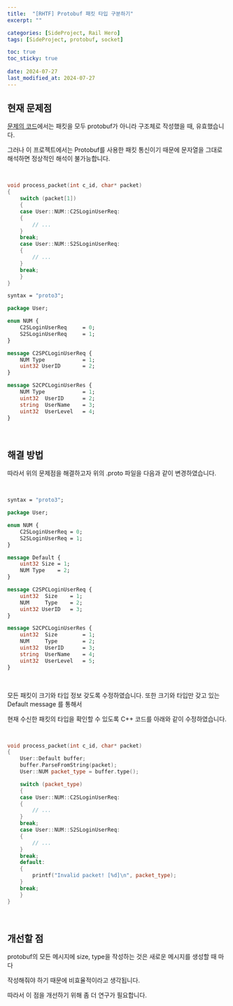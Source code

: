 ```yaml
---
title:  "[RHTF] Protobuf 패킷 타입 구분하기"
excerpt: ""

categories: [SideProject, Rail Hero]
tags: [SideProject, protobuf, socket]

toc: true
toc_sticky: true
 
date: 2024-07-27
last_modified_at: 2024-07-27
---
```


## 현재 문제점

[문제의 코드](https://github.com/Mgcllee/RHTF/blob/e0c7f2f64956a9e6e1287bb2668f2395d3c7f062/RHTF_Server/RHTFStageServer/worker.cpp#L126)에서는 패킷을 모두 protobuf가 아니라 구조체로 작성했을 때, 유효했습니다.  

그러나 이 프로젝트에서는 Protobuf를 사용한 패킷 통신이기 때문에 문자열을 그대로 해석하면 정상적인 해석이 불가능합니다.  

<br/>

```c++
void process_packet(int c_id, char* packet)
{
    switch (packet[1])
    {
    case User::NUM::C2SLoginUserReq:
    {
        // ...
    }
    break;
    case User::NUM::S2SLoginUserReq:
    {
        // ...
    }
    break;
    }
}
```

```proto
syntax = "proto3";

package User;

enum NUM {
	C2SLoginUserReq     = 0;
	S2SLoginUserReq     = 1;
}

message C2SPCLoginUserReq {
    NUM Type            = 1;
	uint32 UserID       = 2;
}

message S2CPCLoginUserRes {
    NUM Type            = 1;
	uint32  UserID		= 2;
	string  UserName	= 3;
	uint32  UserLevel	= 4;
}
```

<br/>

## 해결 방법

따라서 위의 문제점을 해결하고자 위의 .proto 파일을 다음과 같이 변경하였습니다.  

<br/>

```proto
syntax = "proto3";

package User;

enum NUM {
	C2SLoginUserReq = 0;
	S2SLoginUserReq = 1;
}

message Default {
	uint32 Size = 1;
	NUM Type	= 2;
}

message C2SPCLoginUserReq {
	uint32	Size	= 1;
	NUM		Type	= 2;
	uint32 UserID	= 3;
}

message S2CPCLoginUserRes {
	uint32	Size		= 1;
	NUM		Type		= 2;
	uint32  UserID		= 3;
	string  UserName	= 4;
	uint32  UserLevel	= 5;
}
```

<br/>

모든 패킷이 크기와 타입 정보 갖도록 수정하였습니다. 또한 크기와 타입만 갖고 있는 Default message 를 통해서  

현재 수신한 패킷의 타입을 확인할 수 있도록 C++ 코드를 아래와 같이 수정하였습니다.  

<br/>

```c++
void process_packet(int c_id, char* packet)
{
    User::Default buffer;
    buffer.ParseFromString(packet);
    User::NUM packet_type = buffer.type();

    switch (packet_type)
    {
    case User::NUM::C2SLoginUserReq:
    {
        // ...
    }
    break;
    case User::NUM::S2SLoginUserReq:
    {
        // ...
    }
    break;
    default:
    {
        printf("Invalid packet! [%d]\n", packet_type);
    }
    break;
    }
}

```

<br/>

## 개선할 점

protobuf의 모든 메시지에 size, type을 작성하는 것은 새로운 메시지를 생성할 때 마다  

작성해줘야 하기 때문에 비효율적이라고 생각됩니다.  

따라서 이 점을 개선하기 위해 좀 더 연구가 필요합니다.
